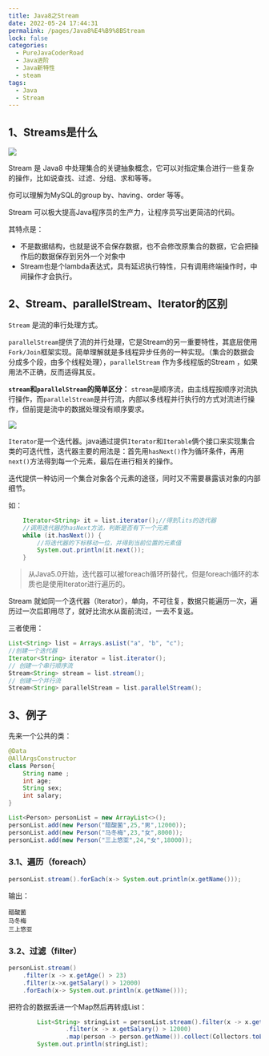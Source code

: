 ```yaml
---
title: Java8之Stream
date: 2022-05-24 17:44:31
permalink: /pages/Java8%E4%B9%8BStream
lock: false
categories: 
  - PureJavaCoderRoad
  - Java进阶
  - Java新特性
  - steam
tags: 
  - Java
  - Stream
---
```

## 1、Streams是什么

![](F:\笔记\PureJavaCoderRoad（Java基础教程）\docs\articles\Java新特性\picture\image-20210610140137943.png)

Stream 是 Java8 中处理集合的关键抽象概念，它可以对指定集合进行一些复杂的操作，比如说查找、过滤、分组、求和等等。

你可以理解为MySQL的group by、having、order 等等。

Stream 可以极大提高Java程序员的生产力，让程序员写出更简洁的代码。

其特点是：

- 不是数据结构，也就是说不会保存数据，也不会修改原集合的数据，它会把操作后的数据保存到另外一个对象中
- Stream也是个lambda表达式，具有延迟执行特性，只有调用终端操作时，中间操作才会执行。



## 2、Stream、parallelStream、Iterator的区别

`Stream` 是流的串行处理方式。

`parallelStream`提供了流的并行处理，它是Stream的另一重要特性，其底层使用`Fork/Join`框架实现。简单理解就是多线程异步任务的一种实现。（集合的数据会分成多个段，由多个线程处理），`parallelStream` 作为多线程版的Stream ，如果用法不正确，反而适得其反。

**`stream`和`parallelStream`的简单区分：** `stream`是顺序流，由主线程按顺序对流执行操作，而`parallelStream`是并行流，内部以多线程并行执行的方式对流进行操作，但前提是流中的数据处理没有顺序要求。

![](F:\笔记\PureJavaCoderRoad（Java基础教程）\docs\articles\Java新特性\picture\image-20210610174148178.png)

`Iterator`是一个迭代器。java通过提供`Iterator`和`Iterable`俩个接口来实现集合类的可迭代性，迭代器主要的用法是：首先用`hasNext()`作为循环条件，再用`next()`方法得到每一个元素，最后在进行相关的操作。

迭代提供一种访问一个集合对象各个元素的途径，同时又不需要暴露该对象的内部细节。

如：

```java
    Iterator<String> it = list.iterator();//得到lits的迭代器  
    //调用迭代器的hasNext方法，判断是否有下一个元素  
    while (it.hasNext()) {  
  		//将迭代器的下标移动一位，并得到当前位置的元素值  
    	System.out.println(it.next());    
    }    
```

> 从Java5.0开始，迭代器可以被foreach循环所替代，但是foreach循环的本质也是使用Iterator进行遍历的。



Stream 就如同一个迭代器（Iterator），单向，不可往复，数据只能遍历一次，遍历过一次后即用尽了，就好比流水从面前流过，一去不复返。

三者使用：

```java
List<String> list = Arrays.asList("a", "b", "c");
//创建一个迭代器
Iterator<String> iterator = list.iterator();
// 创建一个串行顺序流
Stream<String> stream = list.stream();
// 创建一个并行流
Stream<String> parallelStream = list.parallelStream();
```



## 3、例子

先来一个公共的类：

```java
@Data
@AllArgsConstructor
class Person{
    String name ;
    int age;
    String sex;
    int salary;
}

List<Person> personList = new ArrayList<>();
personList.add(new Person("醋酸菌",25,"男",12000));
personList.add(new Person("马冬梅",23,"女",8000));
personList.add(new Person("三上悠亚",24,"女",18000));
```

### 3.1、遍历（foreach）

```java
personList.stream().forEach(x-> System.out.println(x.getName()));
```

输出：

```
醋酸菌
马冬梅
三上悠亚
```



### 3.2、过滤（filter）

```java
personList.stream()
	.filter(x -> x.getAge() > 23)
	.filter(x->x.getSalary() > 12000)
	.forEach(x-> System.out.println(x.getName()));
```

把符合的数据丢进一个Map然后再转成List：

```java
        List<String> stringList = personList.stream().filter(x -> x.getAge() > 23)
                .filter(x -> x.getSalary() > 12000)
                .map(person -> person.getName()).collect(Collectors.toList());
        System.out.println(stringList);
```

